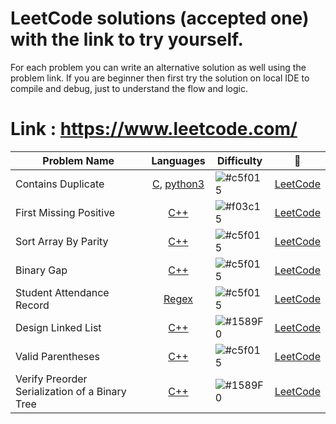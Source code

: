 # LeetCode solutions (accepted one) with the link to try yourself. 
For each problem you can write an alternative solution as well using the problem link. 
If you are beginner then first try the solution on local IDE to compile and debug, just to understand the flow and logic.

# Link : https://www.leetcode.com/

| Problem Name             | Languages           | Difficulty | :link:    | 
| ------------------------ |:-------------------:| ---------- |:-----:    |
| Contains Duplicate  | [C](https://github.com/shyamgupta200385/LeetCode/tree/main/C/Contains_Duplicate.c), [python3](https://github.com/shyamgupta200385/LeetCode/tree/main/python3/Contains_Duplicate.py)|![#c5f015](https://via.placeholder.com/15/c5f015/000000?text=+) | [LeetCode](https://leetcode.com/problems/contains-duplicate) |
| First Missing Positive | [C++](https://github.com/shyamgupta200385/LeetCode/tree/main/C++/First_Missing_Positive.cpp) | ![#f03c15](https://via.placeholder.com/15/f03c15/000000?text=+) | [LeetCode](https://leetcode.com/problems/first-missing-positive) |
| Sort Array By Parity | [C++](https://github.com/shyamgupta200385/LeetCode/tree/main/C++/Sort_Array_By_Parity.cpp) | ![#c5f015](https://via.placeholder.com/15/c5f015/000000?text=+) | [LeetCode](https://leetcode.com/problems/sort-array-by-parity)|
| Binary Gap | [C++](https://github.com/shyamgupta200385/LeetCode/tree/main/C++/Binary_Gap.cpp) | ![#c5f015](https://via.placeholder.com/15/c5f015/000000?text=+) | [LeetCode](https://leetcode.com/problems/binary-gap) |
| Student Attendance Record | [Regex](https://github.com/shyamgupta200385/LeetCode/tree/main/Regex/Student_Attendance_Record.py) |  ![#c5f015](https://via.placeholder.com/15/c5f015/000000?text=+) | [LeetCode](https://leetcode.com/problems/student-attendance-record-i) |
| Design Linked List | [C++](https://github.com/shyamgupta200385/LeetCode/tree/main/C++/Design_Linked_List.cpp) | ![#1589F0](https://via.placeholder.com/15/1589F0/000000?text=+) | [LeetCode](https://leetcode.com/problems/design-linked-list) |
| Valid Parentheses | [C++](https://github.com/shyamgupta200385/LeetCode/tree/main/C++/Valid_Parentheses.cpp) | ![#c5f015](https://via.placeholder.com/15/c5f015/000000?text=+) | [LeetCode](https://leetcode.com/problems/valid-parentheses)|
| Verify Preorder Serialization of a Binary Tree | [C++](https://github.com/shyamgupta200385/LeetCode/tree/main/C++/Verify_Preorder_Serialization_of_a_Binary_Tree.cpp) | ![#1589F0](https://via.placeholder.com/15/1589F0/000000?text=+) | [LeetCode](https://leetcode.com/problems/verify-preorder-serialization-of-a-binary-tree) |
